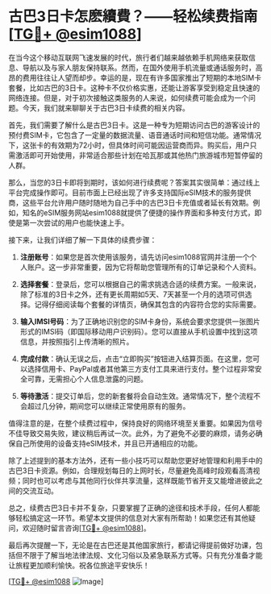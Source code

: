 # 古巴3日卡怎麽續費？——轻松续费指南[[TG💪+ @esim1088](https://t.me/s/esim1088)]

在当今这个移动互联网飞速发展的时代，旅行者们越来越依赖手机网络来获取信息、导航以及与家人朋友保持联系。然而，在国外使用手机流量或通话服务时，高昂的费用往往让人望而却步。幸运的是，现在有许多国家推出了短期的本地SIM卡套餐，比如古巴的3日卡。这种卡不仅价格实惠，还能让游客享受到稳定且快速的网络连接。但是，对于初次接触这类服务的人来说，如何续费可能会成为一个问题。今天，我们就来聊聊关于古巴3日卡续费的相关内容。

首先，我们需要了解什么是古巴3日卡。这是一种专为短期访问古巴的游客设计的预付费SIM卡，它包含了一定量的数据流量、语音通话时间和短信功能。通常情况下，这张卡的有效期为72小时，但具体时间可能因运营商而异。购买后，用户只需激活即可开始使用，非常适合那些计划在哈瓦那或其他热门旅游城市短暂停留的人群。

那么，当您的3日卡即将到期时，该如何进行续费呢？答案其实很简单：通过线上平台完成操作即可。目前市面上已经出现了许多支持国际eSIM技术的服务提供商，这些平台允许用户随时随地为自己手中的古巴3日卡充值或者延长有效期。例如，知名的eSIM服务网站esim1088就提供了便捷的操作界面和多种支付方式，即使是第一次尝试的用户也能快速上手。

接下来，让我们详细了解一下具体的续费步骤：

1. **注册账号**：如果您是首次使用该服务，请先访问esim1088官网并注册一个个人账户。这一步非常重要，因为它将帮助您管理所有的订单记录和个人资料。

2. **选择套餐**：登录后，您可以根据自己的需求挑选合适的续费方案。一般来说，除了标准的3日卡之外，还有更长周期如5天、7天甚至一个月的选项可供选择。记得仔细阅读每个套餐的详情页，确保其包含的内容符合您的实际需要。

3. **输入IMSI号码**：为了正确地识别您的SIM卡身份，系统会要求您提供一张图片形式的IMSI码（即国际移动用户识别码）。您可以直接从手机设置中找到这项信息，并按照指引上传清晰的照片。

4. **完成付款**：确认无误之后，点击“立即购买”按钮进入结算页面。在这里，您可以选择信用卡、PayPal或者其他第三方支付工具来进行支付。整个过程非常安全可靠，无需担心个人信息泄露的问题。

5. **等待激活**：提交订单后，您的新套餐将会自动生效。通常情况下，整个流程不会超过几分钟，期间您可以继续正常使用原有的服务。

值得注意的是，在整个续费过程中，保持良好的网络环境至关重要。如果因为信号不佳导致交易失败，建议稍后再试一次。此外，为了避免不必要的麻烦，请务必确保自己所使用的设备支持eSIM技术，并且已开通相应的功能。

除了上述提到的基本方法外，还有一些小技巧可以帮助您更好地管理和利用手中的古巴3日卡资源。例如，合理规划每日的上网时长，尽量避免高峰时段观看高清视频；同时也可以考虑与其他同行伙伴共享流量，这样既能节省开支又能增进彼此之间的交流互动。

总之，续费古巴3日卡并不复杂，只要掌握了正确的途径和技术手段，任何人都能够轻松搞定这一环节。希望本文提供的信息对大家有所帮助！如果您还有其他疑问，欢迎随时留言咨询[[TG💪+ @esim1088](https://t.me/s/esim1088)]。

最后再次提醒一下，无论是在古巴还是其他国家旅行，都请记得提前做好功课，包括但不限于了解当地法律法规、文化习俗以及紧急联系方式等。只有充分准备才能让旅程更加顺利愉快。祝各位旅途平安快乐！

[[TG💪+ @esim1088](https://t.me/s/esim1088) ![Image](https://i.postimg.cc/4NQfJmqS/Snipaste-2025-05-13-00-14-12.png)]